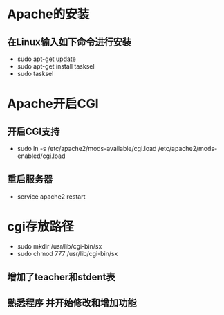 # Apache的安装
## 在Linux输入如下命令进行安装
* sudo apt-get update
* sudo apt-get install tasksel
* sudo tasksel

# Apache开启CGI

## 开启CGI支持
* sudo ln -s /etc/apache2/mods-available/cgi.load /etc/apache2/mods-enabled/cgi.load
## 重启服务器
* service apache2 restart
#  cgi存放路径
* sudo mkdir /usr/lib/cgi-bin/sx
* sudo chmod 777 /usr/lib/cgi-bin/sx

## 增加了teacher和stdent表
## 熟悉程序 并开始修改和增加功能

